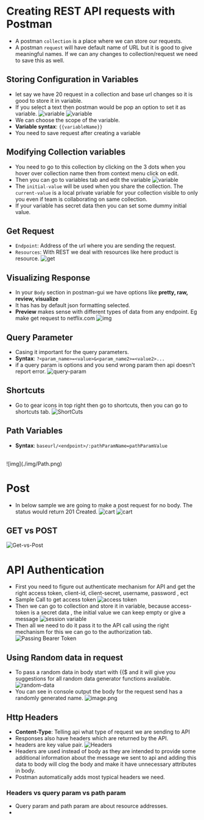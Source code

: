 # Creating REST API requests with Postman
* A postman `collection` is a place where we can store our requests. 
* A postman `request` will have default name of URL but it is good to give meaningful names. If we can any changes to collection/request we need to save this as well. 

## Storing Configuration in Variables
* let say we have 20 request in a collection and base url changes so it is good to store it in variable. 
* If you select a text then postman would be pop an option to set it as variable.
![variable](./img/variable-1.png)
![variable](./img/variable-2.png)
* We can choose the scope of the variable. 
* **Variable syntax**: `{{variableName}}`
* You need to save request after creating a variable

## Modifying Collection variables
* You need to go to this collection by clicking on the 3 dots when you hover over collection name then from context menu click on edit. 
* Then you can go to variables tab and edit the variable
![variable](./img/variable-3.png)
* The `initial-value` will be used when you share the collection. The `current-value` is a local private variable for your collection visible to only you even if team is collaborating on same collection. 
* If your variable has secret data then you can set some dummy initial value.

## Get Request
* `Endpoint`: Address of the url where you are sending the request. 
* `Resources`: With REST we deal with resources like here product is resource. 
![get](./img/get.png)

## Visualizing Response
* In your `Body` section in postman-gui we have options like **pretty, raw, review, visualize**
* It has has by default json formatting selected. 
* **Preview** makes sense with different types of data from any endpoint. Eg make get request to netflix.com
![img](./img/Screenshot%202022-09-02%20135452.png)

## Query Parameter
* Casing it important for the query parameters. 
* **Syntax**: `?<param_name>=<value>&<param_name2>=<value2>...`
* if a query param is options and you send wrong param then api doesn't report error. 
![query-param](./img/query-param.png)


## Shortcuts
* Go to gear icons in top right then go to shortcuts, then you can go to shortcuts tab. 
![ShortCuts](./img/Shortcuts.png)

## Path Variables
* **Syntax**: `baseurl/<endpoint>/:pathParamName=pathParamValue`
<br/>
![img](./img/Path.png)

# Post
* In below sample we are going to make a post request for no body. The status would return 201 Created. 
![cart](./img/cart.png)
![cart](./img/cart-add-item.png)


## GET vs POST 
![Get-vs-Post](./img/Get-vs-Post.png)

# API Authentication
* First you need to figure out authenticate mechanism for API and get the right access token, client-id, client-secret, username, password , ect
* Sample Call to get access token 
![access token](./img/access-token-call.png)
* Then we can go to collection and store it in variable, because access-token is a secret data , the initial value we can keep empty or give a message 
![session variable](./img/storing-access-token.png)
* Then all we need to do it pass it to the API call using the right mechanism for this we can go to the authorization tab. 
![Passing Bearer Token](./img/passing-token.png)

## Using Random data in request
* To pass a random data in body start with {{$ and it will give you suggestions for all random data generator functions available. 
![random-data](./img/random-data.png)
* You can see in console output the body for the request send has a randomly generated name. 
![image.png](./img/random2.png)

## Http Headers 
* **Content-Type**: Telling api what type of request we are sending to API 
* Responses also have headers which are returned by the API. 
* headers are key value pair. 
![Headers](./img/Headers.png)
* Headers are used instead of body as they are intended to provide some additional information about the message we sent to api and adding this data to body will clog the body and make it have unnecessary attributes in body.
* Postman automatically adds most typical headers we need. 

### Headers vs query param vs path param 
* Query param and path param are about resource addresses. 
* 